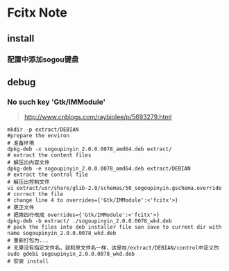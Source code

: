 Fcitx Note
==========

install
-------

### 配置中添加sogou键盘

debug
-----

### No such key 'Gtk/IMModule'

> <http://www.cnblogs.com/raybiolee/p/5693279.html>

``` shell
mkdir -p extract/DEBIAN
#prepare the environ
# 准备环境
dpkg-deb -x sogoupinyin_2.0.0.0078_amd64.deb extract/
# extract the content files
# 解压出内容文件
dpkg-deb -e sogoupinyin_2.0.0.0078_amd64.deb extract/DEBIAN
# extract the control file
# 解压出控制文件
vi extract/usr/share/glib-2.0/schemas/50_sogoupinyin.gschema.override
# correct the file
# change line 4 to overrides={'Gtk/IMModule':<'fcitx'>}
# 更正文件
# 把第四行改成 overrides={'Gtk/IMModule':<'fcitx'>}
dpkg-deb -b extract/ ./sogoupinyin_2.0.0.0078_wkd.deb
# pack the files into deb installer file san save to current dir with name sogoupinyin_2.0.0.0078_wkd.deb
# 重新打包为...
# 无果没有指定文件名，就和原文件名一样，这是在/extract/DEBIAN/control中定义的
sudo gdebi sogoupinyin_2.0.0.0078_wkd.deb
# 安装 install

```
